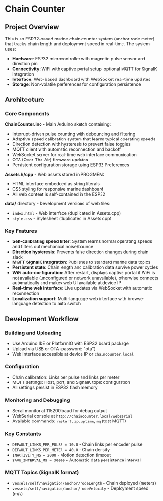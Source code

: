 # Chain Counter

## Project Overview

This is an ESP32-based marine chain counter system (anchor rode meter) that tracks chain length and deployment speed in real-time. The system uses:

- **Hardware**: ESP32 microcontroller with magnetic pulse sensor and direction pin
- **Connectivity**: WiFi with captive portal setup, optional MQTT for SignalK integration
- **Interface**: Web-based dashboard with WebSocket real-time updates
- **Storage**: Non-volatile preferences for configuration persistence

## Architecture

### Core Components

**ChainCounter.ino** - Main Arduino sketch containing:
- Interrupt-driven pulse counting with debouncing and filtering
- Adaptive speed calibration system that learns typical operating speeds
- Direction detection with hysteresis to prevent false toggles
- MQTT client with automatic reconnection and backoff
- WebSocket server for real-time web interface communication
- OTA (Over-The-Air) firmware updates
- Persistent configuration storage using ESP32 Preferences

**Assets.h/cpp** - Web assets stored in PROGMEM:
- HTML interface embedded as string literals
- CSS styling for responsive marine dashboard
- All web content is self-contained in the ESP32

**data/** directory - Development versions of web files:
- `index.html` - Web interface (duplicated in Assets.cpp)
- `style.css` - Stylesheet (duplicated in Assets.cpp)

### Key Features

- **Self-calibrating speed filter**: System learns normal operating speeds and filters out mechanical noise/bounce
- **Direction hysteresis**: Prevents false direction changes during chain slack
- **MQTT SignalK integration**: Publishes to standard marine data topics
- **Persistent state**: Chain length and calibration data survive power cycles
- **WiFi auto-configuration**: After restart, displays captive portal if WiFi is not available (unconfigured or network unavailable), otherwise connects automatically and makes web UI available at device IP
- **Real-time web interface**: Live updates via WebSocket with automatic reconnection
- **Localization support**: Multi-language web interface with browser language detection to auto switch

## Development Workflow

### Building and Uploading
- Use Arduino IDE or PlatformIO with ESP32 board package
- Upload via USB or OTA (password: "ota")
- Web interface accessible at device IP or `chaincounter.local`

### Configuration
- Chain calibration: Links per pulse and links per meter
- MQTT settings: Host, port, and SignalK topic configuration
- All settings persist in ESP32 flash memory

### Monitoring and Debugging
- Serial monitor at 115200 baud for debug output
- WebSerial console at `http://chaincounter.local/webserial`
- Available commands: `restart`, `ip`, `uptime`, `mq` (test MQTT)

### Key Constants
- `DEFAULT_LINKS_PER_PULSE = 10.0` - Chain links per encoder pulse
- `DEFAULT_LINKS_PER_METER = 40.0` - Chain density
- `INACTIVITY_MS = 2000` - Motion detection timeout
- `SAVE_INTERVAL_MS = 30000` - Automatic data persistence interval

### MQTT Topics (SignalK format)
- `vessels/self/navigation/anchor/rodeLength` - Chain deployed (meters)
- `vessels/self/navigation/anchor/rodeVelocity` - Deployment speed (m/s)